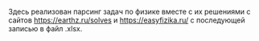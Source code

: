Здесь реализован парсинг задач по физике вместе с их решениями с сайтов https://earthz.ru/solves и https://easyfizika.ru/ с последующей записью в файл .xlsx.
